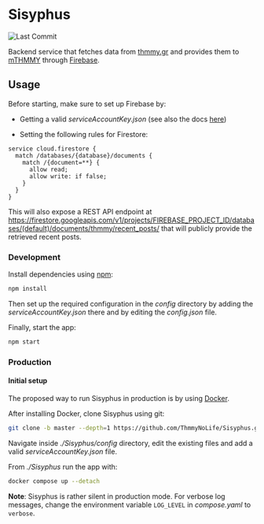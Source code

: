 # Sisyphus
![Last Commit](https://img.shields.io/github/last-commit/ThmmyNoLife/Sisyphus/develop.svg)

Backend service that fetches data from [thmmy.gr](https://www.thmmy.gr/) and provides them to [mTHMMY](https://github.com/ThmmyNoLife/mTHMMY) through [Firebase](https://firebase.google.com/).

## Usage

Before starting, make sure to set up Firebase by:
* Getting a valid *serviceAccountKey.json* (see also the docs [here](https://firebase.google.com/docs/admin/setup))

* Setting the following rules for Firestore:

```
service cloud.firestore {
  match /databases/{database}/documents {
    match /{document=**} {
      allow read;
      allow write: if false;
    }
  }
}
```

This will also expose a REST API endpoint at https://firestore.googleapis.com/v1/projects/FIREBASE_PROJECT_ID/databases/(default)/documents/thmmy/recent_posts/
that will publicly provide the retrieved recent posts.

### Development

Install dependencies using [npm](https://www.npmjs.com/):

```bash
npm install
```

Then set up the required configuration in the *config* directory by adding the *serviceAccountKey.json* there and by editing the *config.json* file.

Finally, start the app:

```bash
npm start
```

### Production

#### Initial setup

The proposed way to run Sisyphus in production is by using [Docker](https://www.docker.com/).

After installing Docker, clone Sisyphus using git:
```bash
git clone -b master --depth=1 https://github.com/ThmmyNoLife/Sisyphus.git Sisyphus
```

Navigate inside *./Sisyphus/config* directory, edit the existing files and add a valid *serviceAccountKey.json* file.

From *./Sisyphus* run the app with:
```bash
docker compose up --detach
```

**Note**: Sisyphus is rather silent in production mode. For verbose log messages, change the environment variable `LOG_LEVEL` in *compose.yaml* to `verbose`.
